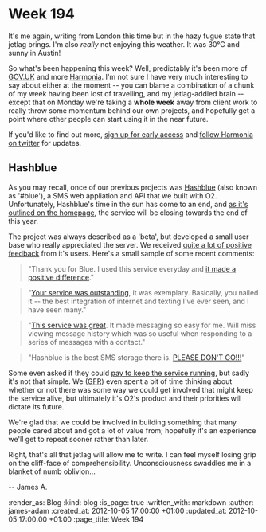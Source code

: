 Week 194
========

It's me again, writing from London this time but in the hazy fugue state that jetlag brings. I'm also *really* not enjoying this weather. It was 30&deg;C and sunny in Austin!

So what's been happening this week? Well, predictably it's been more of [GOV.UK](http://www.gov.uk) and more [Harmonia][]. I'm not sure I have very much interesting to say about either at the moment -- you can blame a combination of a chunk of my week having been lost of travelling, and my jetlag-addled brain -- except that on Monday we're taking a **whole week** away from client work to really throw some momentum behind our own projects, and hopefully get a point where other people can start using it in the near future.

If you'd like to find out more, [sign up for early access](https://harmonia.io) and [follow Harmonia on twitter](https://twitter.com/harmonia) for updates.

## Hashblue

As you may recall, once of our previous projects was [Hashblue](/hashblue) (also known as '#blue'), a SMS web appliation and API that we built with O2. Unfortunately, Hashblue's time in the sun has come to an end, and [as it's outlined on the homepage](http://hashblue.com), the service will be closing towards the end of this year.

The project was always described as a 'beta', but developed a small user base who really appreciated the server. We received [quite a lot of positive feedback](https://getsatisfaction.com/hashblue/praise/recent) from it's users. Here's a small sample of some recent comments:

> "Thank you for Blue. I used this service everyday and [it made a positive difference](https://getsatisfaction.com/hashblue/topics/great-7jh9j)."

> "[Your service was outstanding](https://getsatisfaction.com/hashblue/topics/dont_throw_it_away_you_never_know_when_and_if_youll_suceed_again), it was exemplary. Basically, you nailed it -- the best integration of internet and texting I've ever seen, and I have seen many."

> "[This service was great](https://getsatisfaction.com/hashblue/topics/the_end-oj71n). It made messaging so easy for me. Will miss viewing message history which was so useful when responding to a series of messages with a contact."

> "Hashblue is the best SMS storage there is. [PLEASE DON'T GO!!!](https://getsatisfaction.com/hashblue/topics/dont_go-1iqhtx)"

Some even asked if they could [pay to keep the service running](https://getsatisfaction.com/hashblue/topics/bye-drh41), but sadly it's not that simple. We ([GFR](/)) even spent a bit of time thinking about whether or not there was some way we could get involved that might keep the service alive, but ultimately it's O2's product and their priorities will dictate its future.

We're glad that we could be involved in building something that many people cared about and got a lot of value from; hopefully it's an experience we'll get to repeat sooner rather than later.


Right, that's all that jetlag will allow me to write. I can feel myself losing grip on the cliff-face of comprehensibility. Unconsciousness swaddles me in a blanket of numb oblivion...

-- James A.


[Harmonia]: https://harmonia.io

:render_as: Blog
:kind: blog
:is_page: true
:written_with: markdown
:author: james-adam
:created_at: 2012-10-05 17:00:00 +01:00
:updated_at: 2012-10-05 17:00:00 +01:00
:page_title: Week 194
